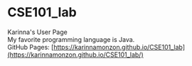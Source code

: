 # CSE101_lab
Karinna's User Page\
My favorite programming language is Java.\
GitHub Pages: [https://karinnamonzon.github.io/CSE101_lab](https://karinnamonzon.github.io/CSE101_lab/)
